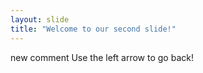 ```yaml
---
layout: slide
title: "Welcome to our second slide!"
---
```

new comment
Use the left arrow to go back!
